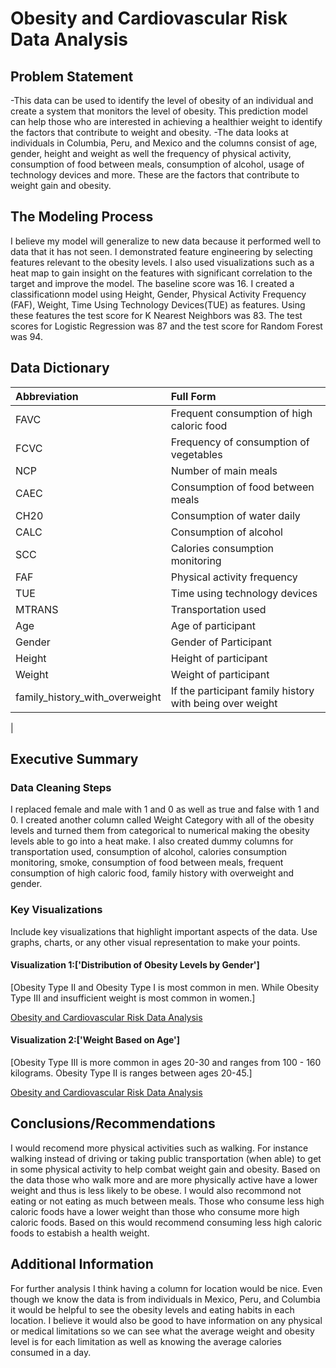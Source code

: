# Obesity and Cardiovascular Risk Data Analysis

## Problem Statement 
-This data can be used to identify the level of obesity of an individual and create a system that monitors the level of obesity. This prediction model can help those who are interested in achieving a healthier weight to identify the factors that contribute to weight and obesity. 
-The data looks at individuals in Columbia, Peru, and Mexico and the columns consist of age, gender, height and weight as well the frequency of physical activity, consumption of food between meals, consumption of alcohol, usage of technology devices and more. These are the factors that contribute to weight gain and obesity.

## The Modeling Process
I believe my model will generalize to new data because it performed well to data that it has not seen. I demonstrated feature engineering by selecting features relevant to the obesity levels. I also used visualizations such as a heat map to gain insight on the features with significant correlation to the target and improve the model. The baseline score was 16. I created a classificationn model using Height, Gender, Physical Activity Frequency (FAF), Weight, Time Using Technology Devices(TUE) as features. Using these features the test score for K Nearest Neighbors was 83. The test scores for Logistic Regression was 87 and the test score for Random Forest was 94. 

## Data Dictionary 
| Abbreviation   | Full Form                                 |
|:---------------|:------------------------------------------|
|FAVC            | Frequent consumption of high caloric food |
| FCVC           | Frequency of consumption of vegetables    |
| NCP            | Number of main meals                      |
| CAEC           | Consumption of food between meals         |
| CH20           | Consumption of water daily                |
| CALC           | Consumption of alcohol                    |
| SCC            | Calories consumption monitoring           |
| FAF            | Physical activity frequency               |
| TUE            | Time using technology devices             |
| MTRANS         | Transportation used                       |
| Age            | Age of participant                        |
| Gender         | Gender of Participant                     |
| Height         | Height of participant                     |
| Weight         | Weight of participant                     |
|family_history_with_overweight | If the participant family history with being over weight |
|


## Executive Summary

### Data Cleaning Steps
I replaced female and male with 1 and 0 as well as true and false with 1 and 0. I created another column called Weight Category with all of the obesity levels and turned them from categorical to numerical making the obesity levels able to go into a heat make. I also created dummy columns for transportation used, consumption of alcohol, calories consumption monitoring, smoke, consumption of food between meals, frequent consumption of high caloric food, family history with overweight and gender. 

### Key Visualizations
Include key visualizations that highlight important aspects of the data. Use graphs, charts, or any other visual representation to make your points.

#### Visualization 1:['Distribution of Obesity Levels by Gender']
[Obesity Type II and Obesity Type I is most common in men. While Obesity Type III and insufficient weight is most common in women.]

[Obesity and Cardiovascular Risk Data Analysis](counttplot.png)

#### Visualization 2:['Weight Based on Age']
[Obesity Type III is more common in ages 20-30 and ranges from 100 - 160 kilograms. Obesity Type II is ranges between ages 20-45.]

[Obesity and Cardiovascular Risk Data Analysis](scatterplot.png)

## Conclusions/Recommendations

I would recomend more physical activities such as walking. For instance walking instead of driving or taking public transportation (when able) to get in some physical activity to help combat weight gain and obesity. Based on the data those who walk more and are more physically active have a lower weight and thus is less likely to be obese. I would also recommond not eating or not eating as much between meals. Those who consume less high caloric foods have a lower weight than those who consume more high caloric foods. Based on this would recommend consuming less high caloric foods to estabish a health weight. 

## Additional Information
For further analysis I think having a column for location  would be nice. Even though we know the data is from individuals in Mexico, Peru, and Columbia it would be helpful to see the obesity levels and eating habits in each location. I believe it would also be good to have information on any physical or medical limitations so we can see what the average weight and obesity level is for each limitation as well as knowing the average calories consumed in a day.  
